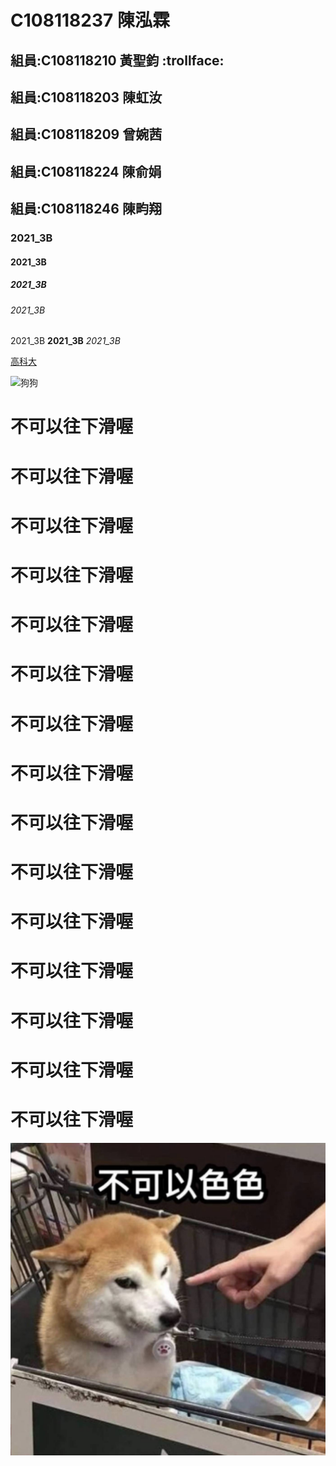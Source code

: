 # C108118237 陳泓霖

## 組員:C108118210 黃聖鈞 :trollface:
## 組員:C108118203 陳虹汝
## 組員:C108118209 曾婉茜
## 組員:C108118224 陳俞娟
## 組員:C108118246 陳畇翔

### 2021_3B 

#### 2021_3B 

##### 2021_3B

###### 2021_3B 

2021_3B **2021_3B** *2021_3B*

[高科大](https://www.nkust.edu.tw)

![狗狗](https://i.imgur.com/L5g2BNT.jpeg"狗狗")

# 不可以往下滑喔
# 不可以往下滑喔
# 不可以往下滑喔
# 不可以往下滑喔
# 不可以往下滑喔
# 不可以往下滑喔
# 不可以往下滑喔
# 不可以往下滑喔
# 不可以往下滑喔
# 不可以往下滑喔
# 不可以往下滑喔
# 不可以往下滑喔
# 不可以往下滑喔
# 不可以往下滑喔
# 不可以往下滑喔

![不可以點喔](https://github.com/C108118237/0928/blob/main/d2fc6feb-a48e-4ff6-8cd9-689a0cb43ff5%20(1).png)

